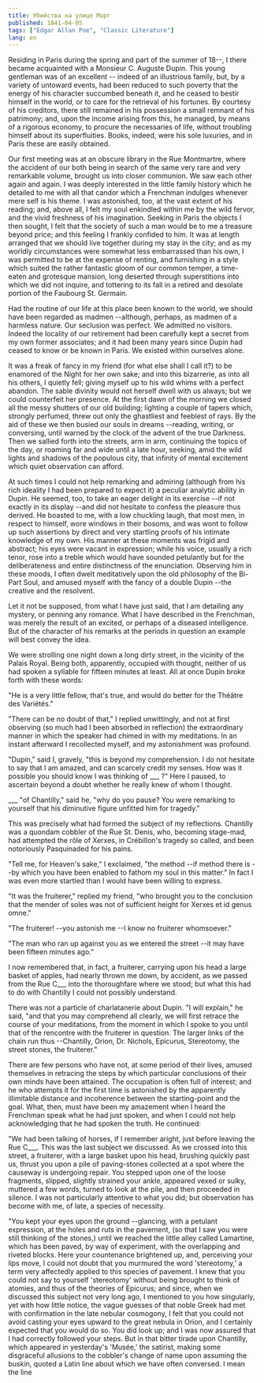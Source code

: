 ```yaml
---
title: Убийства на улице Морг
published: 1841-04-05
tags: ["Edgar Allan Poe", "Classic Literature"]
lang: en
---
```


Residing in Paris during the spring and part of the summer of 18--, I there became acquainted with a Monsieur C. Auguste Dupin. This young gentleman was of an excellent -- indeed of an illustrious family, but, by a variety of untoward events, had been reduced to such poverty that the energy of his character succumbed beneath it, and he ceased to bestir himself in the world, or to care for the retrieval of his fortunes. By courtesy of his creditors, there still remained in his possession a small remnant of his patrimony; and, upon the income arising from this, he managed, by means of a rigorous economy, to procure the necessaries of life, without troubling himself about its superfluities. Books, indeed, were his sole luxuries, and in Paris these are easily obtained.

Our first meeting was at an obscure library in the Rue Montmartre, where the accident of our both being in search of the same very rare and very remarkable volume, brought us into closer communion. We saw each other again and again. I was deeply interested in the little family history which he detailed to me with all that candor which a Frenchman indulges whenever mere self is his theme. I was astonished, too, at the vast extent of his reading; and, above all, I felt my soul enkindled within me by the wild fervor, and the vivid freshness of his imagination. Seeking in Paris the objects I then sought, I felt that the society of such a man would be to me a treasure beyond price; and this feeling I frankly confided to him. It was at length arranged that we should live together during my stay in the city; and as my worldly circumstances were somewhat less embarrassed than his own, I was permitted to be at the expense of renting, and furnishing in a style which suited the rather fantastic gloom of our common temper, a time-eaten and grotesque mansion, long deserted through superstitions into which we did not inquire, and tottering to its fall in a retired and desolate portion of the Faubourg St. Germain.

Had the routine of our life at this place been known to the world, we should have been regarded as madmen --although, perhaps, as madmen of a harmless nature. Our seclusion was perfect. We admitted no visitors. Indeed the locality of our retirement had been carefully kept a secret from my own former associates; and it had been many years since Dupin had ceased to know or be known in Paris. We existed within ourselves alone.

It was a freak of fancy in my friend (for what else shall I call it?) to be enamored of the Night for her own sake; and into this bizarrerie, as into all his others, I quietly fell; giving myself up to his wild whims with a perfect abandon. The sable divinity would not herself dwell with us always; but we could counterfeit her presence. At the first dawn of the morning we closed all the messy shutters of our old building; lighting a couple of tapers which, strongly perfumed, threw out only the ghastliest and feeblest of rays. By the aid of these we then busied our souls in dreams --reading, writing, or conversing, until warned by the clock of the advent of the true Darkness. Then we sallied forth into the streets, arm in arm, continuing the topics of the day, or roaming far and wide until a late hour, seeking, amid the wild lights and shadows of the populous city, that infinity of mental excitement which quiet observation can afford.

At such times I could not help remarking and admiring (although from his rich ideality I had been prepared to expect it) a peculiar analytic ability in Dupin. He seemed, too, to take an eager delight in its exercise --if not exactly in its display --and did not hesitate to confess the pleasure thus derived. He boasted to me, with a low chuckling laugh, that most men, in respect to himself, wore windows in their bosoms, and was wont to follow up such assertions by direct and very startling proofs of his intimate knowledge of my own. His manner at these moments was frigid and abstract; his eyes were vacant in expression; while his voice, usually a rich tenor, rose into a treble which would have sounded petulantly but for the deliberateness and entire distinctness of the enunciation. Observing him in these moods, I often dwelt meditatively upon the old philosophy of the Bi-Part Soul, and amused myself with the fancy of a double Dupin --the creative and the resolvent.

Let it not be supposed, from what I have just said, that I am detailing any mystery, or penning any romance. What I have described in the Frenchman, was merely the result of an excited, or perhaps of a diseased intelligence. But of the character of his remarks at the periods in question an example will best convey the idea.

We were strolling one night down a long dirty street, in the vicinity of the Palais Royal. Being both, apparently, occupied with thought, neither of us had spoken a syllable for fifteen minutes at least. All at once Dupin broke forth with these words:

"He is a very little fellow, that's true, and would do better for the Théâtre des Variétés."

"There can be no doubt of that," I replied unwittingly, and not at first observing (so much had I been absorbed in reflection) the extraordinary manner in which the speaker had chimed in with my meditations. In an instant afterward I recollected myself, and my astonishment was profound.

"Dupin," said I, gravely, "this is beyond my comprehension. I do not hesitate to say that I am amazed, and can scarcely credit my senses. How was it possible you should know I was thinking of ___ ?" Here I paused, to ascertain beyond a doubt whether he really knew of whom I thought.

___ "of Chantilly," said he, "why do you pause? You were remarking to yourself that his diminutive figure unfitted him for tragedy."

This was precisely what had formed the subject of my reflections. Chantilly was a quondam cobbler of the Rue St. Denis, who, becoming stage-mad, had attempted the rôle of Xerxes, in Crébillon's tragedy so called, and been notoriously Pasquinaded for his pains.

"Tell me, for Heaven's sake," I exclaimed, "the method --if method there is --by which you have been enabled to fathom my soul in this matter." In fact I was even more startled than I would have been willing to express.

"It was the fruiterer," replied my friend, "who brought you to the conclusion that the mender of soles was not of sufficient height for Xerxes et id genus omne."

"The fruiterer! --you astonish me --I know no fruiterer whomsoever."

"The man who ran up against you as we entered the street --it may have been fifteen minutes ago."

I now remembered that, in fact, a fruiterer, carrying upon his head a large basket of apples, had nearly thrown me down, by accident, as we passed from the Rue C___ into the thoroughfare where we stood; but what this had to do with Chantilly I could not possibly understand.

There was not a particle of charlatanerie about Dupin. "I will explain," he said, "and that you may comprehend all clearly, we will first retrace the course of your meditations, from the moment in which I spoke to you until that of the rencontre with the fruiterer in question. The larger links of the chain run thus --Chantilly, Orion, Dr. Nichols, Epicurus, Stereotomy, the street stones, the fruiterer."

There are few persons who have not, at some period of their lives, amused themselves in retracing the steps by which particular conclusions of their own minds have been attained. The occupation is often full of interest; and he who attempts it for the first time is astonished by the apparently illimitable distance and incoherence between the starting-point and the goal. What, then, must have been my amazement when I heard the Frenchman speak what he had just spoken, and when I could not help acknowledging that he had spoken the truth. He continued:

"We had been talking of horses, if I remember aright, just before leaving the Rue C___. This was the last subject we discussed. As we crossed into this street, a fruiterer, with a large basket upon his head, brushing quickly past us, thrust you upon a pile of paving-stones collected at a spot where the causeway is undergoing repair. You stepped upon one of the loose fragments, slipped, slightly strained your ankle, appeared vexed or sulky, muttered a few words, turned to look at the pile, and then proceeded in silence. I was not particularly attentive to what you did; but observation has become with me, of late, a species of necessity.

"You kept your eyes upon the ground --glancing, with a petulant expression, at the holes and ruts in the pavement, (so that I saw you were still thinking of the stones,) until we reached the little alley called Lamartine, which has been paved, by way of experiment, with the overlapping and riveted blocks. Here your countenance brightened up, and, perceiving your lips move, I could not doubt that you murmured the word 'stereotomy,' a term very affectedly applied to this species of pavement. I knew that you could not say to yourself 'stereotomy' without being brought to think of atomies, and thus of the theories of Epicurus; and since, when we discussed this subject not very long ago, I mentioned to you how singularly, yet with how little notice, the vague guesses of that noble Greek had met with confirmation in the late nebular cosmogony, I felt that you could not avoid casting your eyes upward to the great nebula in Orion, and I certainly expected that you would do so. You did look up; and I was now assured that I had correctly followed your steps. But in that bitter tirade upon Chantilly, which appeared in yesterday's 'Musée,' the satirist, making some disgraceful allusions to the cobbler's change of name upon assuming the buskin, quoted a Latin line about which we have often conversed. I mean the line
